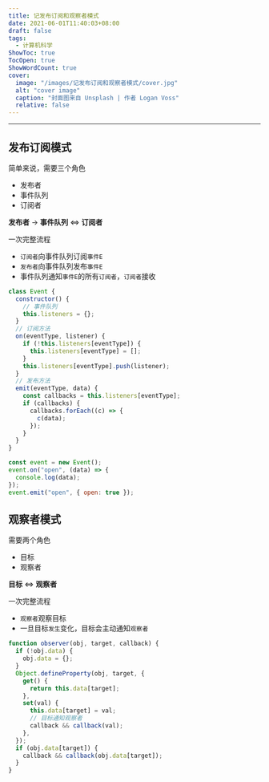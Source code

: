 ```yaml
---
title: 记发布订阅和观察者模式
date: 2021-06-01T11:40:03+08:00
draft: false
tags:
  - 计算机科学
ShowToc: true
TocOpen: true
ShowWordCount: true
cover:
  image: "/images/记发布订阅和观察者模式/cover.jpg"
  alt: "cover image"
  caption: "封面图来自 Unsplash | 作者 Logan Voss"
  relative: false
---
```


---

## 发布订阅模式

简单来说，需要三个角色

- 发布者
- 事件队列
- 订阅者

**发布者** -> **事件队列** <=> **订阅者**

一次完整流程

- `订阅者`向事件队列订阅`事件E`
- `发布者`向事件队列发布`事件E`
- 事件队列通知`事件E`的所有`订阅者`，`订阅者`接收

```javascript
class Event {
  constructor() {
    // 事件队列
    this.listeners = {};
  }
  // 订阅方法
  on(eventType, listener) {
    if (!this.listeners[eventType]) {
      this.listeners[eventType] = [];
    }
    this.listeners[eventType].push(listener);
  }
  // 发布方法
  emit(eventType, data) {
    const callbacks = this.listeners[eventType];
    if (callbacks) {
      callbacks.forEach((c) => {
        c(data);
      });
    }
  }
}

const event = new Event();
event.on("open", (data) => {
  console.log(data);
});
event.emit("open", { open: true });
```

## 观察者模式

需要两个角色

- 目标
- 观察者

**目标** <=> **观察者**

一次完整流程

- `观察者`观察目标
- 一旦目标`发生`变化，目标会主动通知`观察者`

```javascript
function observer(obj, target, callback) {
  if (!obj.data) {
    obj.data = {};
  }
  Object.defineProperty(obj, target, {
    get() {
      return this.data[target];
    },
    set(val) {
      this.data[target] = val;
      // 目标通知观察者
      callback && callback(val);
    },
  });
  if (obj.data[target]) {
    callback && callback(obj.data[target]);
  }
}
```
